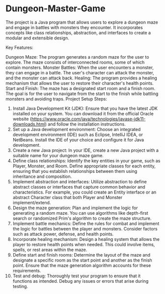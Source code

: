 # Dungeon-Master-Game

The project is a Java program that allows users to explore a dungeon maze and engage in battles with monsters they encounter. It incorporates concepts like class relationships, abstraction, and interfaces to create a modular and extensible design.

Key Features:

Dungeon Maze: The program generates a random maze for the user to explore. The maze consists of interconnected rooms, some of which contain monsters.
Monster Battles: When the user encounters a monster, they can engage in a battle. The user's character can attack the monster, and the monster can attack back.
Healing: The program provides a healing mechanism that allows the user to restore their character's health points.
Start and Finish: The maze has a designated start room and a finish room. The goal is for the user to navigate from the start to the finish while battling monsters and avoiding traps.
Project Setup Steps:

1. Install Java Development Kit (JDK): Ensure that you have the latest JDK installed on your system. You can download it from the official Oracle website (https://www.oracle.com/java/technologies/javase-jdk11-downloads.html) and follow the installation instructions.
2. Set up a Java development environment: Choose an integrated development environment (IDE) such as Eclipse, IntelliJ IDEA, or NetBeans. Install the IDE of your choice and configure it for Java development.
3. Create a new Java project: In your IDE, create a new Java project with a suitable name for your dungeon maze game.
4. Define class relationships: Identify the key entities in your game, such as Player, Monster, and Room. Define appropriate classes for each entity, ensuring that you establish relationships between them using inheritance and composition.
5. Implement abstraction and interfaces: Utilize abstraction to define abstract classes or interfaces that capture common behavior and characteristics. For example, you could create an Entity interface or an abstract Character class that both Player and Monster implement/extend.
6. Design the maze generation: Plan and implement the logic for generating a random maze. You can use algorithms like depth-first search or randomized Prim's algorithm to create the maze structure.
7. Implement battle mechanics: Define the rules for combat and implement the logic for battles between the player and monsters. Consider factors such as attack power, defense, and health points.
8. Incorporate healing mechanism: Design a healing system that allows the player to restore health points when needed. This could involve items, spells, or rest areas within the maze.
9. Define start and finish rooms: Determine the layout of the maze and designate a specific room as the start point and another as the finish point. Ensure that the maze generation algorithm accounts for these requirements.
10. Test and debug: Thoroughly test your program to ensure that it functions as intended. Debug any issues or errors that arise during testing.




